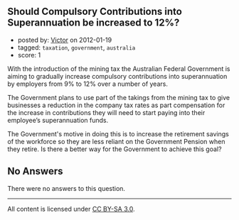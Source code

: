 ## Should Compulsory Contributions into Superannuation be increased to 12%?

- posted by: [Victor](https://stackexchange.com/users/-1/570-victor) on 2012-01-19
- tagged: `taxation`, `government`, `australia`
- score: 1

With the introduction of the mining tax the Australian Federal Government is aiming to gradually increase compulsory contributions into superannuation by employers from 9% to 12% over a number of years.

The Government plans to use part of the takings from the mining tax to give businesses a reduction in the company tax rates as part compensation for the increase in contributions they will need to start paying into their employee’s superannuation funds.

The Government's motive in doing this is to increase the retirement savings of the workforce so they are less reliant on the Government Pension when they retire. Is there a better way for the Government to achieve this goal?


## No Answers

There were no answers to this question.


---

All content is licensed under [CC BY-SA 3.0](https://creativecommons.org/licenses/by-sa/3.0/).
